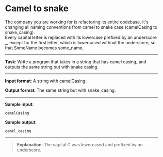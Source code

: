 # Camel to snake

The company you are working for is refactoring its entire codebase. It's changing all naming conventions from camel to snake case (camelCasing to snake_casing).  
Every capital letter is replaced with its lowercase prefixed by an underscore _, except for the first letter, which is lowercased without the underscore, so that SomeName becomes some_name. 

---
 
**Task**: Write a program that takes in a string that has camel casing, and outputs the same string but with snake casing. 
 
---

**Input format**: A string with camelCasing. 
 
**Output format**: The same string but with snake_casing. 

---
 
**Sample input**:  
```
camelCasing
``` 
 
**Sample output**: 
```
camel_casing
```

---

>**Explanation**: The capital C was lowercased and prefixed by an underscore.